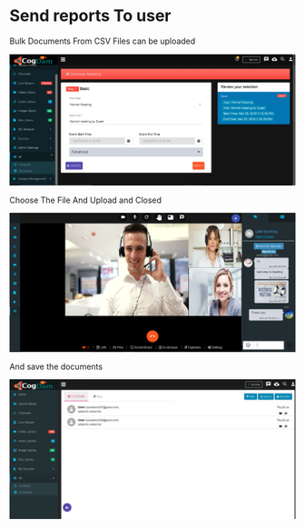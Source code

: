 # Send reports To user

Bulk Documents From CSV Files can be uploaded

![](../.gitbook/assets/image%20%28138%29.png)

Choose The File And Upload and Closed

![](../.gitbook/assets/image%20%28255%29.png)

And save the documents

![](../.gitbook/assets/image%20%28258%29.png)

